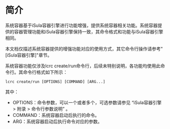 # 简介<a name="ZH-CN_TOPIC_0189703422"></a>

系统容器基于iSula容器引擎进行功能增强，提供系统容器相关功能。系统容器提供的容器管理功能和iSula容器引擎保持一致，其命令格式和功能与iSula容器引擎相同。

本文档仅描述系统容器提供的增强功能对应的使用方式，其它命令行操作请参考"[iSula容器引擎]"章节。

系统容器功能仅涉及lcrc create/run命令行，后续未特别说明，各功能均使用此命令行。其命令行格式如下所示：

```
lcrc create/run [OPTIONS] [COMMAND] [ARG...]
```

其中：

-   OPTIONS：命令参数，可以一个或者多个，可选参数请参见 “iSula容器引擎 > 附录 > 命令行参数说明” 。
-   COMMAND：系统容器启动后执行的命令。
-   ARG：系统容器启动后执行命令对应的参数。

